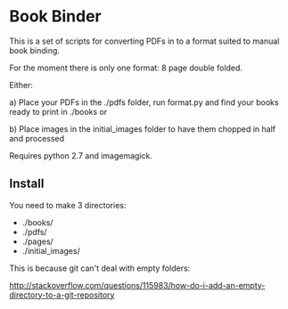 # Book Binder #

This is a set of scripts for converting PDFs in to a format suited to manual book binding.

For the moment there is only one format: 8 page double folded.

Either:

a) Place your PDFs in the ./pdfs folder, run format.py and find your books ready to print in ./books or

b) Place images in the initial_images folder to have them chopped in half and processed


Requires python 2.7 and imagemagick.

## Install ##

You need to make 3 directories:

* ./books/
* ./pdfs/
* ./pages/
* ./initial_images/

This is because git can't deal with empty folders:

http://stackoverflow.com/questions/115983/how-do-i-add-an-empty-directory-to-a-git-repository
